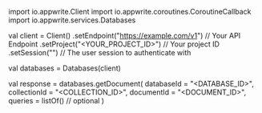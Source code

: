 import io.appwrite.Client
import io.appwrite.coroutines.CoroutineCallback
import io.appwrite.services.Databases

val client = Client()
    .setEndpoint("https://example.com/v1") // Your API Endpoint
    .setProject("<YOUR_PROJECT_ID>") // Your project ID
    .setSession("") // The user session to authenticate with

val databases = Databases(client)

val response = databases.getDocument(
    databaseId = "<DATABASE_ID>",
    collectionId = "<COLLECTION_ID>",
    documentId = "<DOCUMENT_ID>",
    queries = listOf() // optional
)
